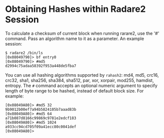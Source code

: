 # Obtaining Hashes within Radare2 Session

To calculate a checksum of current block when running rarare2, use the '#' command. Pass an algorithm name to it as a parameter. An example session:

    $ radare2 /bin/ls
    [0x08049790]> bf entry0
    [0x08049790]> #md5
    d2994c75adaa58392f953a448de5fba7

You can use all hashing algorithms supported by `rahash2`: md4, md5, crc16, crc32, sha1, sha256, sha384, sha512, par, xor, xorpair, mod255, hamdist, entropy.
The `#` command accepts an optional numeric argument to specify length of byte range to be hashed, instead of default block size. For example:

    [0x08049A80]> #md5 32
    9b9012b00ef7a94b5824105b7aaad83b
    [0x08049A80]> #md5 64
    a71b087d8166c99869c9781e2edcf183
    [0x08049A80]> #md5 1024
    a933cc94cd705f09a41ecc80c0041def
    [0x08049A80]> 
